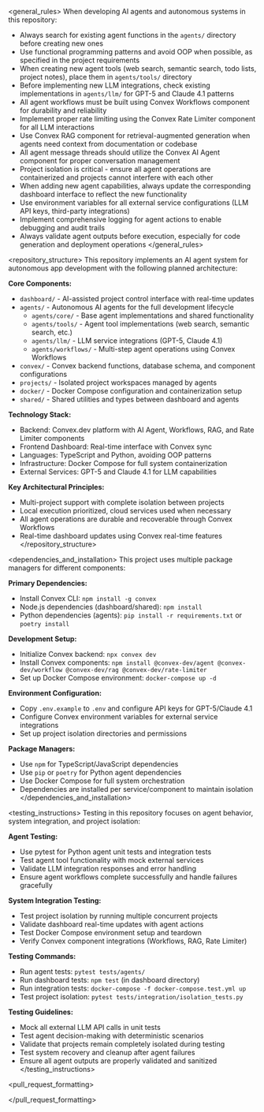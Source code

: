 <general_rules>
When developing AI agents and autonomous systems in this repository:

- Always search for existing agent functions in the `agents/` directory before creating new ones
- Use functional programming patterns and avoid OOP when possible, as specified in the project requirements
- When creating new agent tools (web search, semantic search, todo lists, project notes), place them in `agents/tools/` directory
- Before implementing new LLM integrations, check existing implementations in `agents/llm/` for GPT-5 and Claude 4.1 patterns
- All agent workflows must be built using Convex Workflows component for durability and reliability
- Implement proper rate limiting using the Convex Rate Limiter component for all LLM interactions
- Use Convex RAG component for retrieval-augmented generation when agents need context from documentation or codebase
- All agent message threads should utilize the Convex AI Agent component for proper conversation management
- Project isolation is critical - ensure all agent operations are containerized and projects cannot interfere with each other
- When adding new agent capabilities, always update the corresponding dashboard interface to reflect the new functionality
- Use environment variables for all external service configurations (LLM API keys, third-party integrations)
- Implement comprehensive logging for agent actions to enable debugging and audit trails
- Always validate agent outputs before execution, especially for code generation and deployment operations
</general_rules>

<repository_structure>
This repository implements an AI agent system for autonomous app development with the following planned architecture:

**Core Components:**
- `dashboard/` - AI-assisted project control interface with real-time updates
- `agents/` - Autonomous AI agents for the full development lifecycle
  - `agents/core/` - Base agent implementations and shared functionality
  - `agents/tools/` - Agent tool implementations (web search, semantic search, etc.)
  - `agents/llm/` - LLM service integrations (GPT-5, Claude 4.1)
  - `agents/workflows/` - Multi-step agent operations using Convex Workflows
- `convex/` - Convex backend functions, database schema, and component configurations
- `projects/` - Isolated project workspaces managed by agents
- `docker/` - Docker Compose configuration and containerization setup
- `shared/` - Shared utilities and types between dashboard and agents

**Technology Stack:**
- Backend: Convex.dev platform with AI Agent, Workflows, RAG, and Rate Limiter components
- Frontend Dashboard: Real-time interface with Convex sync
- Languages: TypeScript and Python, avoiding OOP patterns
- Infrastructure: Docker Compose for full system containerization
- External Services: GPT-5 and Claude 4.1 for LLM capabilities

**Key Architectural Principles:**
- Multi-project support with complete isolation between projects
- Local execution prioritized, cloud services used when necessary
- All agent operations are durable and recoverable through Convex Workflows
- Real-time dashboard updates using Convex real-time features
</repository_structure>

<dependencies_and_installation>
This project uses multiple package managers for different components:

**Primary Dependencies:**
- Install Convex CLI: `npm install -g convex`
- Node.js dependencies (dashboard/shared): `npm install`
- Python dependencies (agents): `pip install -r requirements.txt` or `poetry install`

**Development Setup:**
- Initialize Convex backend: `npx convex dev`
- Install Convex components: `npm install @convex-dev/agent @convex-dev/workflow @convex-dev/rag @convex-dev/rate-limiter`
- Set up Docker Compose environment: `docker-compose up -d`

**Environment Configuration:**
- Copy `.env.example` to `.env` and configure API keys for GPT-5/Claude 4.1
- Configure Convex environment variables for external service integrations
- Set up project isolation directories and permissions

**Package Managers:**
- Use `npm` for TypeScript/JavaScript dependencies
- Use `pip` or `poetry` for Python agent dependencies
- Use Docker Compose for full system orchestration
- Dependencies are installed per service/component to maintain isolation
</dependencies_and_installation>

<testing_instructions>
Testing in this repository focuses on agent behavior, system integration, and project isolation:

**Agent Testing:**
- Use pytest for Python agent unit tests and integration tests
- Test agent tool functionality with mock external services
- Validate LLM integration responses and error handling
- Ensure agent workflows complete successfully and handle failures gracefully

**System Integration Testing:**
- Test project isolation by running multiple concurrent projects
- Validate dashboard real-time updates with agent actions
- Test Docker Compose environment setup and teardown
- Verify Convex component integrations (Workflows, RAG, Rate Limiter)

**Testing Commands:**
- Run agent tests: `pytest tests/agents/`
- Run dashboard tests: `npm test` (in dashboard directory)
- Run integration tests: `docker-compose -f docker-compose.test.yml up`
- Test project isolation: `pytest tests/integration/isolation_tests.py`

**Testing Guidelines:**
- Mock all external LLM API calls in unit tests
- Test agent decision-making with deterministic scenarios
- Validate that projects remain completely isolated during testing
- Test system recovery and cleanup after agent failures
- Ensure all agent outputs are properly validated and sanitized
</testing_instructions>

<pull_request_formatting>

</pull_request_formatting>
